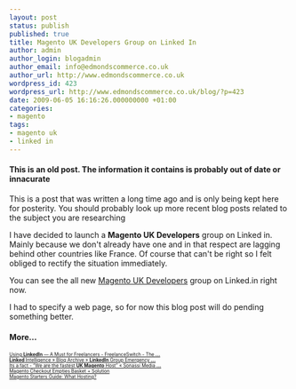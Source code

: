 ```yaml
---
layout: post
status: publish
published: true
title: Magento UK Developers Group on Linked In
author: admin
author_login: blogadmin
author_email: info@edmondscommerce.co.uk
author_url: http://www.edmondscommerce.co.uk
wordpress_id: 423
wordpress_url: http://www.edmondscommerce.co.uk/blog/?p=423
date: 2009-06-05 16:16:26.000000000 +01:00
categories:
- magento
tags:
- magento uk
- linked in
---
```

<div class="oldpost"><h4>This is an old post. The information it contains is probably out of date or innacurate</h4>
<p>
This is a post that was written a long time ago and is only being kept here for posterity.
You should probably look up more recent blog posts related to the subject you are researching
</p>
</div>
I have decided to launch a <b>Magento UK Developers</b> group on Linked in. Mainly because we don't already have one and in that respect are lagging behind other countries like France. Of course that can't be right so I felt obliged to rectify the situation immediately.

You can see the all new <a href="http://www.linkedin.com/groups?about=&gid=2006107&trk=anet_ug_grppro" target="_blank">Magento UK Developers</a> group on Linked.in right now.

I had to specify a web page, so for now this blog post will do pending something better.<h4>More...</h4>
			<div style="font-size: .6em;"><a href="http://www.freelanceswitch.com/freelancing-essentials/using-linkedin-a-must-for-freelancers/" rel="nofollow">Using <b>LinkedIn</b> — A Must for Freelancers - FreelanceSwitch - The <b>...</b></a><br><a href="http://www.linkedintelligence.com/linkedin-group-emergency-notification/" rel="nofollow"><b>Linked</b> Intelligence » Blog Archive » <b>LinkedIn</b> Group Emergency <b>...</b></a><br><a href="http://www.sonassi.com/blog/2009/05/20/its-a-fact-we-are-the-fastest/" rel="nofollow">Its a fact - “We are the fastest <b>UK Magento</b> Host” « Sonassi Media <b>...</b></a><br><a href="http://www.edmondscommerce.co.uk/blog/magento/magento-checkout-empties-basket-solution/" rel="nofollow">Magento Checkout Empties Basket + Solution</a><br><a href="http://creativedistrict.co.uk/2009/05/30/magento-starters-guide-what-hosting/" rel="nofollow">Magento Starters Guide: What Hosting?</a><br></div>
